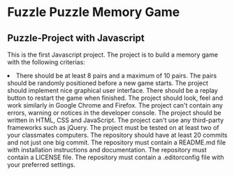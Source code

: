 # Fuzzle Puzzle Memory Game

## Puzzle-Project with Javascript
<p>This is the first Javascript project. The project is to build a memory game with the following criterias:<p>
<li>
There should be at least 8 pairs and a maximum of 10 pairs.
The pairs should be randomly positioned before a new game starts.
The project should implement nice graphical user interface.
There should be a replay button to restart the game when finished.
The project should look, feel and work similarly in Google Chrome and Firefox.
The project can't contain any errors, warning or notices in the developer console.
The project should be written in HTML, CSS and JavaScript.
The project can't use any third-party frameworks such as jQuery.
The project must be tested on at least two of your classmates computers.
The repository should have at least 20 commits and not just one big commit.
The repository must contain a README.md file with installation instructions and documentation.
The repository must contain a LICENSE file.
The repository must contain a .editorconfig file with your preferred settings.
</li>
